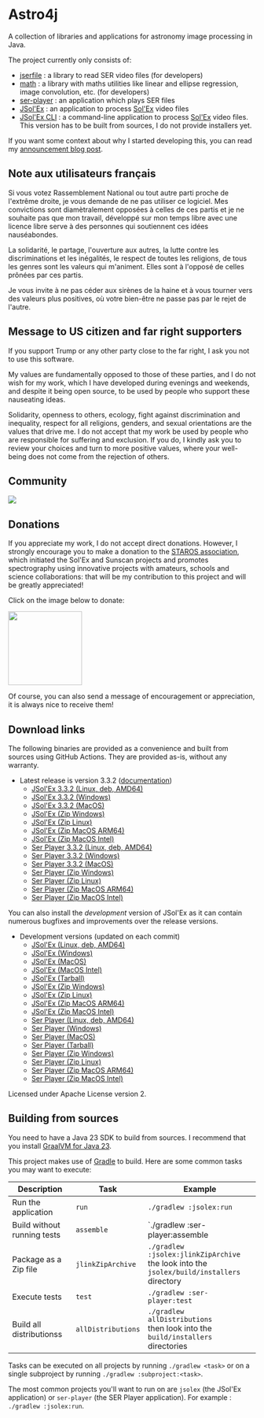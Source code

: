 
# Astro4j

A collection of libraries and applications for astronomy image processing in Java.

The project currently only consists of:

- [jserfile](jserfile/) : a library to read SER video files (for developers)
- [math](math/) : a library with maths utilities like linear and ellipse regression, image convolution, etc. (for developers)
- [ser-player](ser-player/) : an application which plays SER files
- [JSol'Ex](jsolex) : an application to process [Sol'Ex](http://www.astrosurf.com/solex/) video files
- [JSol'Ex CLI](jsolex-cli) : a command-line application to process [Sol'Ex](http://www.astrosurf.com/solex/) video files. This version has to be built from sources, I do not provide installers yet.

If you want some context about why I started developing this, you can read my [announcement blog post](https://melix.github.io/blog/2023/04-22-introducing-astro4j.html).

## Note aux utilisateurs français

Si vous votez Rassemblement National ou tout autre parti proche de l'extrême droite, je vous demande de ne pas utiliser ce logiciel.
Mes convictions sont diamètralement opposées à celles de ces partis et je ne souhaite pas que mon travail, développé sur mon temps libre avec une licence libre serve à des personnes qui soutiennent ces idées nauséabondes.

La solidarité, le partage, l'ouverture aux autres, la lutte contre les discriminations et les inégalités, le respect de toutes les religions, de tous les genres sont les valeurs qui m'animent. 
Elles sont à l'opposé de celles prônées par ces partis.

Je vous invite à ne pas céder aux sirènes de la haine et à vous tourner vers des valeurs plus positives, où votre bien-être ne passe pas par le rejet de l'autre.

## Message to US citizen and far right supporters

If you support Trump or any other party close to the far right, I ask you not to use this software.

My values are fundamentally opposed to those of these parties, and I do not wish for my work, which I have developed during evenings and weekends, and despite it being open source, to be used by people who support these nauseating ideas.

Solidarity, openness to others, ecology, fight against discrimination and inequality, respect for all religions, genders, and sexual orientations are the values that drive me.
I do not accept that my work be used by people who are responsible for suffering and exclusion.
If you do, I kindly ask you to review your choices and turn to more positive values, where your well-being does not come from the rejection of others.

## Community

[<img src="https://discordapp.com/api/guilds/1305595962663768074/widget.png?style=banner2">](https://discord.gg/y9NCGaWzve)

## Donations

If you appreciate my work, I do not accept direct donations.
However, I strongly encourage you to make a donation to the [STAROS association](https://www.helloasso.com/associations/single-tracking-astronomical-repository-for-open-spectroscopy/formulaires/3), which initiated the Sol'Ex and Sunscan projects and promotes spectrography using innovative projects with amateurs, schools and science collaborations: that will be my contribution to this project and will be greatly appreciated!

Click on the image below to donate:

[<img src="https://staros-projects.org/assets/img/backgrounds/STAROS_logo_text.png" height="150">](https://www.helloasso.com/associations/single-tracking-astronomical-repository-for-open-spectroscopy/formulaires/3)

Of course, you can also send a message of encouragement or appreciation, it is always nice to receive them!

## Download links

The following binaries are provided as a convenience and built from sources using GitHub Actions.
They are provided as-is, without any warranty.

- Latest release is version 3.3.2 ([documentation](https://melix.github.io/astro4j/3.3.2))
  - [JSol'Ex 3.3.2 (Linux, deb, AMD64)](https://jsolex.s3.eu-west-3.amazonaws.com/jsolex-ubuntu-latest/jsolex_3.3.2_amd64.deb)
  - [JSol'Ex 3.3.2 (Windows)](https://jsolex.s3.eu-west-3.amazonaws.com/jsolex-windows-latest/jsolex-3.3.2.msi)
  - [JSol'Ex 3.3.2 (MacOS)](https://jsolex.s3.eu-west-3.amazonaws.com/jsolex-macos-latest/jsolex-3.3.2.pkg)
  - [JSol'Ex (Zip Windows)](https://jsolex.s3.eu-west-3.amazonaws.com/jsolex-windows-latest/jsolex-3.3.2.zip)
  - [JSol'Ex (Zip Linux)](https://jsolex.s3.eu-west-3.amazonaws.com/jsolex-ubuntu-latest/jsolex-3.3.2.zip)
  - [JSol'Ex (Zip MacOS ARM64)](https://jsolex.s3.eu-west-3.amazonaws.com/jsolex-macos-latest/jsolex-3.3.2.pkg)
  - [JSol'Ex (Zip MacOS Intel)](https://jsolex.s3.eu-west-3.amazonaws.com/jsolex-macos-13/jsolex-3.3.2.pkg)
  - [Ser Player 3.3.2 (Linux, deb, AMD64)](https://jsolex.s3.eu-west-3.amazonaws.com/ser-player-ubuntu-latest/ser-player_3.3.2_amd64.deb)
  - [Ser Player 3.3.2 (Windows)](https://jsolex.s3.eu-west-3.amazonaws.com/ser-player-windows-latest/ser-player-3.3.2.msi)
  - [Ser Player 3.3.2 (MacOS)](https://jsolex.s3.eu-west-3.amazonaws.com/ser-player-macos-latest/ser-player-3.3.2.pkg)
  - [Ser Player (Zip Windows)](https://jsolex.s3.eu-west-3.amazonaws.com/ser-player-windows-latest/ser-player-3.3.2.zip)
  - [Ser Player (Zip Linux)](https://jsolex.s3.eu-west-3.amazonaws.com/ser-player-ubuntu-latest/ser-player-3.3.2.zip)
  - [Ser Player (Zip MacOS ARM64)](https://jsolex.s3.eu-west-3.amazonaws.com/ser-player-macos-latest/ser-player-3.3.2.zip)
  - [Ser Player (Zip MacOS Intel)](https://jsolex.s3.eu-west-3.amazonaws.com/ser-player-macos-13/ser-player-3.3.2.zip)

You can also install the _development_ version of JSol'Ex as it can contain numerous bugfixes and improvements over the release versions.

- Development versions (updated on each commit)
  - [JSol'Ex (Linux, deb, AMD64)](https://jsolex.s3.eu-west-3.amazonaws.com/jsolex-ubuntu-latest/jsolex-devel_4.0.0_amd64.deb)
  - [JSol'Ex (Windows)](https://jsolex.s3.eu-west-3.amazonaws.com/jsolex-windows-latest/jsolex-devel-4.0.0.msi)
  - [JSol'Ex (MacOS)](https://jsolex.s3.eu-west-3.amazonaws.com/jsolex-macos-latest/jsolex-devel-4.0.0.pkg)
  - [JSol'Ex (MacOS Intel)](https://jsolex.s3.eu-west-3.amazonaws.com/jsolex-macos-13/jsolex-devel-4.0.0.pkg)
  - [JSol'Ex (Tarball)](https://jsolex.s3.eu-west-3.amazonaws.com/jsolex-macos-latest/jsolex-4.0.0-SNAPSHOT.tar.gz)
  - [JSol'Ex (Zip Windows)](https://jsolex.s3.eu-west-3.amazonaws.com/jsolex-windows-latest/jsolex-4.0.0-SNAPSHOT.zip)
  - [JSol'Ex (Zip Linux)](https://jsolex.s3.eu-west-3.amazonaws.com/jsolex-ubuntu-latest/jsolex-4.0.0-SNAPSHOT.zip)
  - [JSol'Ex (Zip MacOS ARM64)](https://jsolex.s3.eu-west-3.amazonaws.com/jsolex-macos-latest/jsolex-4.0.0-SNAPSHOT.pkg)
  - [JSol'Ex (Zip MacOS Intel)](https://jsolex.s3.eu-west-3.amazonaws.com/jsolex-macos-13/jsolex-4.0.0-SNAPSHOT.pkg)
  - [Ser Player (Linux, deb, AMD64)](https://jsolex.s3.eu-west-3.amazonaws.com/ser-player-ubuntu-latest/ser-player-devel_4.0.0_amd64.deb)
  - [Ser Player (Windows)](https://jsolex.s3.eu-west-3.amazonaws.com/ser-player-windows-latest/ser-player-devel-4.0.0.msi)
  - [Ser Player (MacOS)](https://jsolex.s3.eu-west-3.amazonaws.com/ser-player-macos-latest/ser-player-devel-4.0.0.pkg)
  - [Ser Player (Tarball)](https://jsolex.s3.eu-west-3.amazonaws.com/ser-player-macos-latest/ser-player-4.0.0-SNAPSHOT.tar.gz)
  - [Ser Player (Zip Windows)](https://jsolex.s3.eu-west-3.amazonaws.com/ser-player-windows-latest/ser-player-4.0.0-SNAPSHOT.zip)
  - [Ser Player (Zip Linux)](https://jsolex.s3.eu-west-3.amazonaws.com/ser-player-ubuntu-latest/ser-player-4.0.0-SNAPSHOT.zip)
  - [Ser Player (Zip MacOS ARM64)](https://jsolex.s3.eu-west-3.amazonaws.com/ser-player-macos-latest/ser-player-4.0.0-SNAPSHOT.zip)
  - [Ser Player (Zip MacOS Intel)](https://jsolex.s3.eu-west-3.amazonaws.com/ser-player-macos-13/ser-player-4.0.0-SNAPSHOT.zip)

Licensed under Apache License version 2.

## Building from sources

You need to have a Java 23 SDK to build from sources.
I recommend that you install [GraalVM for Java 23](https://www.graalvm.org/).

This project makes use of [Gradle](https://gradle.org) to build.
Here are some common tasks you may want to execute:

| Description                 |Task|Example|
|-----------------------------|----|-------|
| Run the application         |`run`|`./gradlew :jsolex:run`|
| Build without running tests |`assemble`|`./gradlew :ser-player:assemble|
| Package as a Zip file       |`jlinkZipArchive`|`./gradlew :jsolex:jlinkZipArchive` <br/>the look into the `jsolex/build/installers` directory|
| Execute tests               |`test`|`./gradlew :ser-player:test`|
| Build all distributionss    |`allDistributions`|`./gradlew allDistributions` <br/>then look into the `build/installers` directories|

Tasks can be executed on all projects by running `./gradlew <task>` or on a single subproject by running `./gradlew :subproject:<task>`.

The most common projects you'll want to run on are `jsolex` (the JSol'Ex application) or `ser-player` (the SER Player application).
For example : `./gradlew :jsolex:run`.
